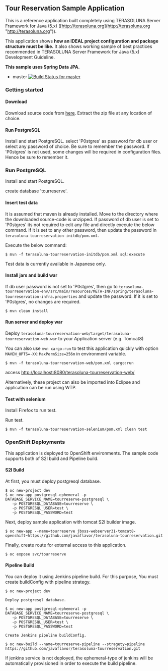 ## Tour Reservation Sample Application
This is a reference application built completely using TERASOLUNA Server Framework for Java (5.x) ([http://terasoluna.org](http://terasoluna.org "http://terasoluna.org")).

This application shows **how an IDEAL project configuration and package structure must be like.** It also shows working sample of best practices recommended in TERASOLUNA Server Framework for Java (5.x) Development Guideline.

**This sample uses Spring Data JPA.**

* master [![Build Status for master](https://travis-ci.org/terasolunaorg/terasoluna-tourreservation.svg?branch=master)](https://travis-ci.org/terasolunaorg/terasoluna-tourreservation)

### Getting started

#### Download

Download source code from [here](https://github.com/terasolunaorg/terasoluna-tourreservation/releases "here").
Extract the zip file at any location of choice.

#### Run PostgreSQL

Install and start PostgreSQL.
select 'P0stgres' as password for db user or select any password of choice. Be sure to remember the password.
If 'P0stgres' is not used, some changes will be required in configuration files. Hence be sure to remember it.

### Run PostgreSQL

Install and start PostgreSQL.

create database 'tourreserve'.

#### Insert test data

It is assumed that maven is already installed.
Move to the directory where the downloaded source-code is unzipped.
If password of db user is set to 'P0stgres' its not required to edit any file and directly execute the below command.
If it is set to any other password, then update the password in `terasoluna-tourreservation-initdb/pom.xml`.

Execute the below command:

```console
$ mvn -f terasoluna-tourreservation-initdb/pom.xml sql:execute
```

Test data is currently available in Japanese only.

#### Install jars and build war

If db user password is not set to 'P0stgres', then go to `terasoluna-tourreservation-env/src/main/resources/META-INF/spring/terasoluna-tourreservation-infra.properties` and update the password. If it is set to 'P0stgres', no changes are required.

```console
$ mvn clean install
```

#### Run server and deploy war

Deploy `terasoluna-tourreservation-web/target/terasoluna-tourreservation-web.war` to your Application server (e.g. Tomcat8)

You can also use `mvn cargo:run` to test this application quickly with option `MAVEN_OPTS=-XX:MaxPermSize=256m` in environment variable.

```console
$ mvn -f terasoluna-tourreservation-web/pom.xml cargo:run
```

access [http://localhost:8080/terasoluna-tourreservation-web/](http://localhost:8080/terasoluna-tourreservation-web/)

Alternatively, these project can also be imported into Eclipse and application can be run using WTP.

#### Test with selenium

Install Firefox to run test.

Run test.

```console
$ mvn -f terasoluna-tourreservation-selenium/pom.xml clean test
```

### OpenShift Deployments

This application is deployed to OpenShift environments. The sample code supports both of S2I build and Pipeline build.

#### S2I Build

At first, you must deploy postgresql database.

```console
$ oc new-project dev
$ oc new-app postgresql-ephemeral -p DATABASE_SERVICE_NAME=tourreserve-postgresql \
   -p POSTGRESQL_DATABASE=tourreserve \
   -p POSTGRESQL_USER=test \
   -p POSTGRESQL_PASSWORD=test
```

Next, deploy sample application with tomcat S2I builder image.

```console
$ oc new-app --name=tourreserve jboss-webserver31-tomcat8-openshift~https://github.com/javaflavor/terasoluna-tourreservation.git
```

Finally, create route for external access to this application.

```console
$ oc expose svc/tourreserve
```

#### Pipeline Build

You can deploy it using Jenkins pipeline build. For this purpose, You must create buildConfig with pipeline strategy.

```console
$ oc new-project dev

Deploy postgresql database.

$ oc new-app postgresql-ephemeral -p DATABASE_SERVICE_NAME=tourreserve-postgresql \
   -p POSTGRESQL_DATABASE=tourreserve \
   -p POSTGRESQL_USER=test \
   -p POSTGRESQL_PASSWORD=test

Create Jenkins pipeline buildConfig.

$ oc new-build --name=tourreserve-pipeline --stragety=pipeline https://github.com/javaflavor/terasoluna-tourreservation.git
```

If jenkins service is not deployed, the ephemeral-type of jenkins will be automatically provisioned in order to execute the build pipeline.
